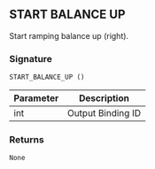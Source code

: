 ## START BALANCE UP

Start ramping balance up (right).


### Signature

`START_BALANCE_UP ()`


| Parameter | Description |
| --- | --- |
| int | Output Binding ID |


### Returns

`None`
